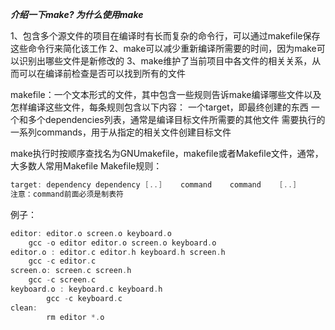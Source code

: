 ***介绍一下make? 为什么使用make***

1、包含多个源文件的项目在编译时有长而复杂的命令行，可以通过makefile保存这些命令行来简化该工作
2、make可以减少重新编译所需要的时间，因为make可以识别出哪些文件是新修改的
3、make维护了当前项目中各文件的相关关系，从而可以在编译前检查是否可以找到所有的文件

makefile：一个文本形式的文件，其中包含一些规则告诉make编译哪些文件以及怎样编译这些文件，每条规则包含以下内容：
一个target，即最终创建的东西
一个和多个dependencies列表，通常是编译目标文件所需要的其他文件
需要执行的一系列commands，用于从指定的相关文件创建目标文件

make执行时按顺序查找名为GNUmakefile，makefile或者Makefile文件，通常，大多数人常用Makefile
Makefile规则：

```c
target: dependency dependency [..]    command    command    [..]
注意：command前面必须是制表符
```

例子：

```c
editor: editor.o screen.o keyboard.o
    gcc -o editor editor.o screen.o keyboard.o
editor.o : editor.c editor.h keyboard.h screen.h
    gcc -c editor.c
screen.o: screen.c screen.h
    gcc -c screen.c
keyboard.o : keyboard.c keyboard.h
		gcc -c keyboard.c
clean:
		rm editor *.o
```